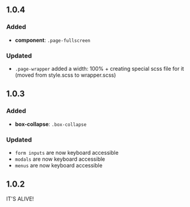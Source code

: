 ## 1.0.4


### Added

* **component**: `.page-fullscreen`

### Updated

* `.page-wrapper` added a width: 100% + creating special scss file for it (moved from style.scss to wrapper.scss)





## 1.0.3


### Added

* **box-collapse**: `.box-collapse`

### Updated

* `form inputs` are now keyboard accessible
* `modals` are now keyboard accessible
* `menus` are now keyboard accessible




## 1.0.2

IT'S ALIVE!
